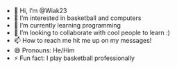 - 👋 Hi, I’m @Wiak23
- 👀 I’m interested in basketball and computers
- 🌱 I’m currently learning programming
- 💞️ I’m looking to collaborate with cool people to learn :)
- 📫 How to reach me hit me up on my messages!
- 😄 Pronouns: He/Him
- ⚡ Fun fact: I play basketball professionally

<!---
Wiak23/Wiak23 is a ✨ special ✨ repository because its `README.md` (this file) appears on your GitHub profile.
You can click the Preview link to take a look at your changes.
--->
